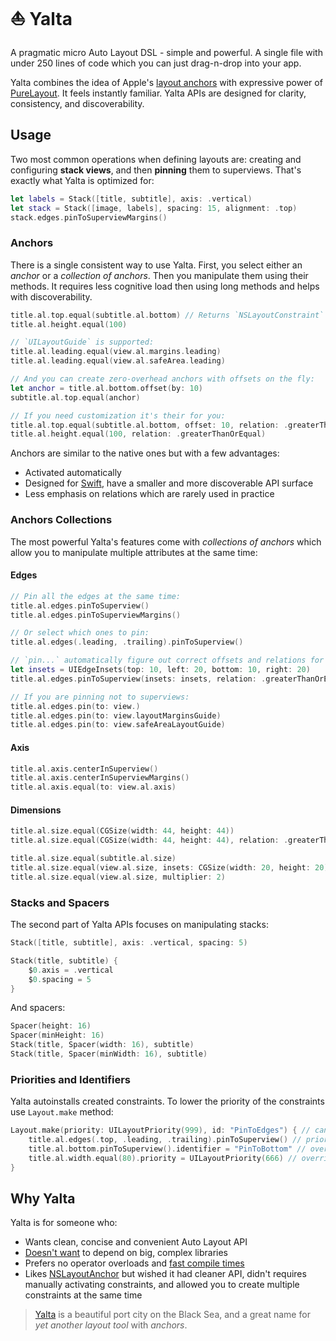 # ⛵️ Yalta

A pragmatic micro Auto Layout DSL - simple and powerful. A single file with under 250 lines of code which you can just drag-n-drop into your app.

Yalta combines the idea of Apple's [layout anchors](https://developer.apple.com/documentation/uikit/nslayoutanchor) with expressive power of [PureLayout](https://github.com/PureLayout/PureLayout). It feels instantly familiar. Yalta APIs are designed for clarity, consistency, and discoverability.

## Usage

Two most common operations when defining layouts are: creating and configuring **stack views**, and then **pinning** them to superviews. That's exactly what Yalta is optimized for:

```swift
let labels = Stack([title, subtitle], axis: .vertical)
let stack = Stack([image, labels], spacing: 15, alignment: .top)
stack.edges.pinToSuperviewMargins()
```

### Anchors

There is a single consistent way to use Yalta. First, you select either an *anchor* or a *collection of anchors*. Then you manipulate them using their methods. It requires less cognitive load then using long methods and helps with discoverability.

```swift
title.al.top.equal(subtitle.al.bottom) // Returns `NSLayoutConstraint`
title.al.height.equal(100)

// `UILayoutGuide` is supported:
title.al.leading.equal(view.al.margins.leading)
title.al.leading.equal(view.al.safeArea.leading)

// And you can create zero-overhead anchors with offsets on the fly:
let anchor = title.al.bottom.offset(by: 10)
subtitle.al.top.equal(anchor)

// If you need customization it's their for you:
title.al.top.equal(subtitle.al.bottom, offset: 10, relation: .greaterThanOrEqual)
title.al.height.equal(100, relation: .greaterThanOrEqual)
```

Anchors are similar to the native ones but with a few advantages:

- Activated automatically
- Designed for [Swift](https://swift.org/documentation/api-design-guidelines/), have a smaller and more discoverable API surface
- Less emphasis on relations which are rarely used in practice

### Anchors Collections

The most powerful Yalta's features come with *collections of anchors* which allow you to manipulate multiple attributes at the same time:

#### Edges

```swift
// Pin all the edges at the same time:
title.al.edges.pinToSuperview()
title.al.edges.pinToSuperviewMargins()

// Or select which ones to pin:
title.al.edges(.leading, .trailing).pinToSuperview()

// `pin...` automatically figure out correct offsets and relations for you:
let insets = UIEdgeInsets(top: 10, left: 20, bottom: 10, right: 20)
title.al.edges.pinToSuperview(insets: insets, relation: .greaterThanOrEqual)

// If you are pinning not to superviews:
title.al.edges.pin(to: view.)
title.al.edges.pin(to: view.layoutMarginsGuide)
title.al.edges.pin(to: view.safeAreaLayoutGuide)
```

#### Axis

```swift
title.al.axis.centerInSuperview()
title.al.axis.centerInSuperviewMargins()
title.al.axis.equal(to: view.al.axis)
```

#### Dimensions

```swift
title.al.size.equal(CGSize(width: 44, height: 44))
title.al.size.equal(CGSize(width: 44, height: 44), relation: .greaterThanOrEqual)

title.al.size.equal(subtitle.al.size)
title.al.size.equal(view.al.size, insets: CGSize(width: 20, height: 20))
title.al.size.equal(view.al.size, multiplier: 2)
```

### Stacks and Spacers

The second part of Yalta APIs focuses on manipulating stacks:

```swift
Stack([title, subtitle], axis: .vertical, spacing: 5)

Stack(title, subtitle) {
    $0.axis = .vertical
    $0.spacing = 5
}
```

And spacers:

```swift
Spacer(height: 16)
Spacer(minHeight: 16)
Stack(title, Spacer(width: 16), subtitle)
Stack(title, Spacer(minWidth: 16), subtitle)
```

### Priorities and Identifiers

Yalta autoinstalls created constraints. To lower the priority of the constraints use `Layout.make` method:

```swift
Layout.make(priority: UILayoutPriority(999), id: "PinToEdges") { // can be nested
    title.al.edges(.top, .leading, .trailing).pinToSuperview() // priority `999` and id "PinToEdges"
    title.al.bottom.pinToSuperview().identifier = "PinToBottom" // overrides "PinToEdges"
    title.al.width.equal(80).priority = UILayoutPriority(666) // overrides `999`
}
```

## Why Yalta

Yalta is for someone who:

- Wants clean, concise and convenient Auto Layout API
- [Doesn't want](http://chris.eidhof.nl/post/micro-autolayout-dsl/) to depend on big, complex libraries
- Prefers no operator overloads and [fast compile times](https://github.com/robb/Cartography/issues/215)
- Likes [NSLayoutAnchor](https://developer.apple.com/library/ios/documentation/AppKit/Reference/NSLayoutAnchor_ClassReference/index.html) but wished it had cleaner API, didn't requires manually activating constraints, and allowed you to create multiple constraints at the same time

> [Yalta](https://en.wikipedia.org/wiki/Yalta) is a beautiful port city on the Black Sea, and a great name for *yet another layout tool* with *anchors*.
